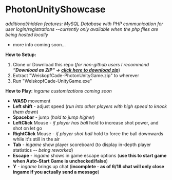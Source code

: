 # PhotonUnityShowcase
*additional/hidden features: MySQL Database with PHP communication for user login/registrations --currently only available when the php files are being hosted locally*

* more info coming soon...

**How to Setup:**
1. Clone or Download this repo (*for non-github users I recommend **"Download as ZIP" -> [click here to download zip](https://github.com/cadevcu/PhotonUnityShowcase/archive/master.zip)***)
2. Extract "WeiskopfCade-PhotonUnityGame.zip" to wherever
3. Run "WeiskopfCade-UnityGame.exe"

**How to Play:**
*ingame customizations coming soon*
* **WASD** movement
* **Left shift** - adjust speed (*run into other players with high speed to knock them down*)
* **Spacebar** - jump (*hold to jump higher*)
* **LeftClick** Mouse - *if player has ball* hold to increase shot power, and shot on let go
* **RightClick** Mouse - *if player shot ball* hold to force the ball downwards while it's still in the air
* **Tab** - *ingame* show player scoreboard (to display in-depth player statistics *-- being reworked*)
* **Escape** - *ingame* shows in game escape options (**use this to start game when Auto-Start Game is unchecked/false**)
* **Y** - *ingame* brings up chat (**incomplete - as of 6/18 chat will only close ingame if you actually send a message**)
